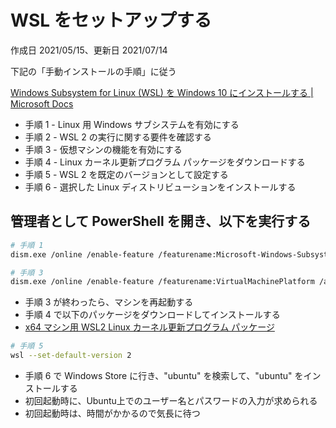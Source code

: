# WSL をセットアップする

作成日 2021/05/15、更新日 2021/07/14

下記の「手動インストールの手順」に従う

[Windows Subsystem for Linux \(WSL\) を Windows 10 にインストールする \| Microsoft Docs](https://docs.microsoft.com/ja-jp/windows/wsl/install-win10)

- 手順 1 - Linux 用 Windows サブシステムを有効にする
- 手順 2 - WSL 2 の実行に関する要件を確認する
- 手順 3 - 仮想マシンの機能を有効にする
- 手順 4 - Linux カーネル更新プログラム パッケージをダウンロードする
- 手順 5 - WSL 2 を既定のバージョンとして設定する
- 手順 6 - 選択した Linux ディストリビューションをインストールする

## 管理者として PowerShell を開き、以下を実行する

```bash
# 手順 1
dism.exe /online /enable-feature /featurename:Microsoft-Windows-Subsystem-Linux /all /norestart

# 手順 3
dism.exe /online /enable-feature /featurename:VirtualMachinePlatform /all /norestart
```

- 手順 3 が終わったら、マシンを再起動する
- 手順 4 で以下のパッケージをダウンロードしてインストールする
- [x64 マシン用 WSL2 Linux カーネル更新プログラム パッケージ](https://wslstorestorage.blob.core.windows.net/wslblob/wsl_update_x64.msi)

```bash
# 手順 5
wsl --set-default-version 2
```

- 手順 6 で Windows Store に行き、"ubuntu" を検索して、"ubuntu" をインストールする
- 初回起動時に、Ubuntu上でのユーザー名とパスワードの入力が求められる
- 初回起動時は、時間がかかるので気長に待つ
